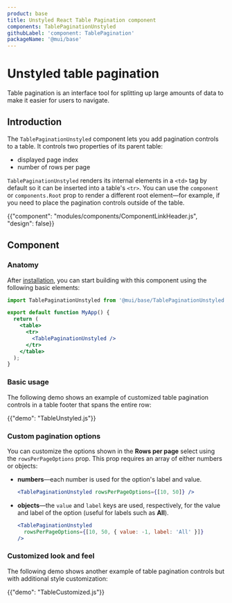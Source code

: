 ```yaml
---
product: base
title: Unstyled React Table Pagination component
components: TablePaginationUnstyled
githubLabel: 'component: TablePagination'
packageName: '@mui/base'
---
```


# Unstyled table pagination

<p class="description">Table pagination is an interface tool for splitting up large amounts of data to make it easier for users to navigate.</p>

## Introduction

The `TablePaginationUnstyled` component lets you add pagination controls to a table.
It controls two properties of its parent table:

- displayed page index
- number of rows per page

`TablePaginationUnstyled` renders its internal elements in a `<td>` tag by default so it can be inserted into a table's `<tr>`.
You can use the `component` or `components.Root` prop to render a different root element—for example, if you need to place the pagination controls outside of the table.

{{"component": "modules/components/ComponentLinkHeader.js", "design": false}}

## Component

### Anatomy

After [installation](/base/getting-started/installation/), you can start building with this component using the following basic elements:

```jsx
import TablePaginationUnstyled from '@mui/base/TablePaginationUnstyled';

export default function MyApp() {
  return (
    <table>
      <tr>
        <TablePaginationUnstyled />
      </tr>
    </table>
  );
}
```

### Basic usage

The following demo shows an example of customized table pagination controls in a table footer that spans the entire row:

{{"demo": "TableUnstyled.js"}}

### Custom pagination options

You can customize the options shown in the **Rows per page** select using the `rowsPerPageOptions` prop.
This prop requires an array of either numbers or objects:

- **numbers**—each number is used for the option's label and value.

  ```jsx
  <TablePaginationUnstyled rowsPerPageOptions={[10, 50]} />
  ```

- **objects**—the `value` and `label` keys are used, respectively, for the value and label of the option (useful for labels such as **All**).

  ```jsx
  <TablePaginationUnstyled
    rowsPerPageOptions={[10, 50, { value: -1, label: 'All' }]}
  />
  ```

### Customized look and feel

The following demo shows another example of table pagination controls but with additional style customization:

{{"demo": "TableCustomized.js"}}
